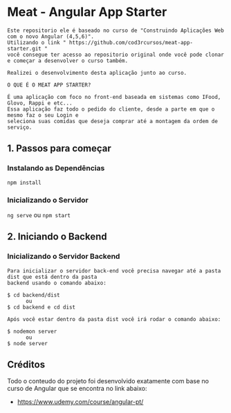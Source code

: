 # Meat - Angular App Starter
```
Este repositorio ele é baseado no curso de "Construindo Aplicações Web com o novo Angular (4,5,6)". 
Utilizando o link " https://github.com/cod3rcursos/meat-app-starter.git " 
você consegue ter acesso ao repositorio original onde você pode clonar e começar a desenvolver o curso também.

Realizei o desenvolvimento desta aplicação junto ao curso.

O QUE É O MEAT APP STARTER? 

É uma aplicação com foco no front-end baseada em sistemas como IFood, Glovo, Rappi e etc... 
Essa aplicação faz todo o pedido do cliente, desde a parte em que o mesmo faz o seu Login e 
seleciona suas comidas que deseja comprar até a montagem da ordem de serviço. 
```
## 1. Passos para começar

### Instalando as Dependências

`npm install`

### Inicializando o Servidor

`ng serve` ou `npm start`

## 2. Iniciando o Backend

### Inicializando o Servidor Backend
```
Para inicializar o servidor back-end você precisa navegar até a pasta dist que está dentro da pasta
backend usando o comando abaixo:

$ cd backend/dist 
      ou
$ cd backend e cd dist

Após você estar dentro da pasta dist você irá rodar o comando abaixo:

$ nodemon server
      ou
$ node server
```

## Créditos

Todo o conteudo do projeto foi desenvolvido exatamente com base no curso de Angular que se encontra no link abaixo:

  - https://www.udemy.com/course/angular-pt/
